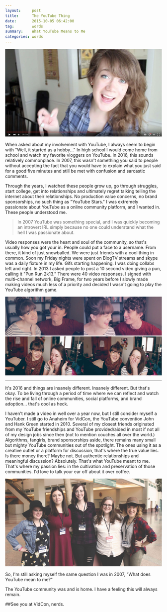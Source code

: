 ```yaml
---
layout:     post
title:		The YouTube Thing
date:       2015-10-05 06:42:00
tag:		words
summary:    What YouTube Means to Me
categories: words
---
```


_![Youtube](/images/Youtube_Face.jpg)_

When asked about my involvement with YouTube, I always seem to begin with "Well, it started as a hobby..." In high school I would come home from school and watch my favorite vloggers on YouTube. In 2016, this sounds relatively commonplace. In 2007, this wasn't something you said to people without accepting the fact that you would have to explain what you just said for a good five minutes and still be met with confusion and sarcastic comments.

Through the years, I watched these people grow up, go through struggles, start college, get into relationships and ultimately regret talking telling the internet about their relationships. No production value concerns, no brand sponsorships, no such thing as "YouTube Stars." I was extremely passionate about YouTube as a online community platform, and I wanted in. These people understood me.

>In 2007 YouTube was something special, and I was quickly becoming an introvert IRL simply because no one could understand what the hell I was passionate about.

Video responses were the heart and soul of the community, so that's usually how you got your in. People could put a face to a username. From there, it kind of just snowballed. We were just friends with a cool thing in common. Soon my Friday nights were spent on BlogTV streams and skype was a daily fixture in my life. Gifs starting happening. I was doing collabs left and right. In 2013 I asked people to post a 10 second video giving a pun, calling it "Pun Run 2k13." There were 40 video responses. I signed with multi-channel network, Big Frame, for two years before I slowly made making videos much less of a priority and decided I wasn't going to play the YouTube algorithm game.


_![VidCon](/images/VidCon_2013a.jpg)_
_![VidCon](/images/VidCon_2013b.jpg)_

---

It's 2016 and things are insanely different. Insanely different. But that's okay. To be living through a period of time where we can reflect and watch the rise and fall of online communities, social platforms, and brand adoption... that's cool as heck.

I haven't made a video in well over a year now, but I still consider myself a YouTuber. I still go to Anaheim for VidCon, the YouTube convention John and Hank Green started in 2010. Several of my closest friends originated from my YouTube friendships and YouTube provided/aided in most if not all of my design jobs since then (not to mention couches all over the world.) Algorithms, fangirls, brand sponsorships aside, there remains many small but mighty YouTube communities out of the spotlight. The ones using it as a creative outlet or a platform for discussion, that's where the true value lies. Is there money there? Maybe not. But authentic relationships and meaningful discussion? Absolutely. That's what YouTube meant to me. That's where my passion lies: in the cultivation and preservation of those communities. I'd love to talk your ear off about it over coffee.

_![NerdCon](/images/NerdCon_2015_001.jpg)_

So, I'm still asking myself the same question I was in 2007, "What does YouTube mean to me?"

The YouTube community was and is home. I have a feeling this will always remain.

##See you at VidCon, nerds.
